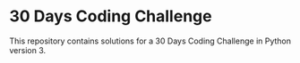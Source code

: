 # 30 Days Coding Challenge

This repository contains solutions for a 30 Days Coding Challenge in Python version 3.
